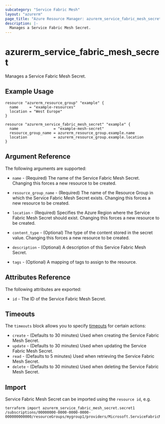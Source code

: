 ```yaml
---
subcategory: "Service Fabric Mesh"
layout: "azurerm"
page_title: "Azure Resource Manager: azurerm_service_fabric_mesh_secret"
description: |-
  Manages a Service Fabric Mesh Secret.
---
```


# azurerm_service_fabric_mesh_secret

Manages a Service Fabric Mesh Secret.

## Example Usage


```hcl
resource "azurerm_resource_group" "example" {
  name     = "example-resources"
  location = "West Europe"
}

resource "azurerm_service_fabric_mesh_secret" "example" {
  name                = "example-mesh-secret"
  resource_group_name = azurerm_resource_group.example.name
  location            = azurerm_resource_group.example.location
}
```

## Argument Reference

The following arguments are supported:

* `name` - (Required) The name of the Service Fabric Mesh Secret. Changing this forces a new resource to be created.

* `resource_group_name` - (Required) The name of the Resource Group in which the Service Fabric Mesh Secret exists. Changing this forces a new resource to be created.

* `location` - (Required) Specifies the Azure Region where the Service Fabric Mesh Secret should exist. Changing this forces a new resource to be created.

* `content_type` - (Optional) The type of the content stored in the secret value. Changing this forces a new resource to be created.

* `description` - (Optional) A description of this Service Fabric Mesh Secret.

* `tags` - (Optional) A mapping of tags to assign to the resource.

## Attributes Reference

The following attributes are exported:

* `id` - The ID of the Service Fabric Mesh Secret.

## Timeouts

The `timeouts` block allows you to specify [timeouts](https://www.terraform.io/docs/configuration/resources.html#timeouts) for certain actions:

* `create` - (Defaults to 30 minutes) Used when creating the Service Fabric Mesh Secret.
* `update` - (Defaults to 30 minutes) Used when updating the Service Fabric Mesh Secret.
* `read` - (Defaults to 5 minutes) Used when retrieving the Service Fabric Mesh Secret.
* `delete` - (Defaults to 30 minutes) Used when deleting the Service Fabric Mesh Secret.

## Import

Service Fabric Mesh Secret can be imported using the `resource id`, e.g.

```shell
terraform import azurerm_service_fabric_mesh_secret.secret1 /subscriptions/00000000-0000-0000-0000-000000000000/resourceGroups/mygroup1/providers/Microsoft.ServiceFabricMesh/secrets/secret1
```
